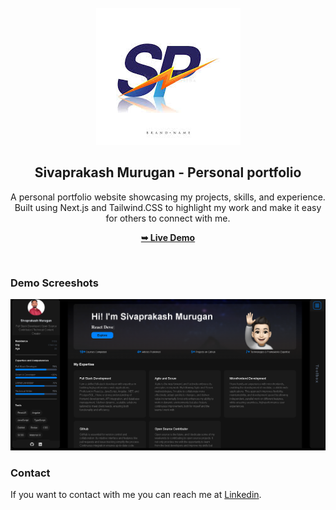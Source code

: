 
<div align="center">
<br />
  
<img src="./public/readme-images/sp-icon.jpeg" />
<h2 align="center">Sivaprakash Murugan - Personal portfolio</h2>

A personal portfolio website showcasing my projects, skills, and experience. Built using Next.js and Tailwind.CSS to highlight my work and make it easy for others to connect with me.

<a href="https://sivaprakash-myportfolio.vercel.app"><strong>➥ Live Demo</strong></a>

</div>

<br />

### Demo Screeshots

![Osama Portfolio Desktop Demo](./public/readme-images/portfolio.png "Desktop Demo")


### Contact

If you want to contact with me you can reach me at [Linkedin](https://www.linkedin.com/in/siva-prakash-03a12a157).
